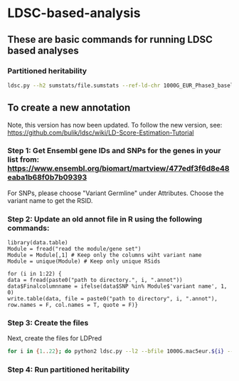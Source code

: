 # LDSC-based-analysis

## These are basic commands for running LDSC based analyses

### Partitioned heritability

```bash
ldsc.py --h2 sumstats/file.sumstats --ref-ld-chr 1000G_EUR_Phase3_baseline/baseline. --w-ld-chr weights_hm3_no_hla/weights. --overlap-annot --frqfile-chr 1000G_Phase3_frq/1000G.EUR.QC. --out results/file_baseline_parther
```


## To create a new annotation
Note, this version has now been updated. To follow the new version, see: https://github.com/bulik/ldsc/wiki/LD-Score-Estimation-Tutorial

### Step 1: Get Ensembl gene IDs and SNPs for the genes in your list from: https://www.ensembl.org/biomart/martview/477edf3f6d8e48eaba1b68f0b7b09393

For SNPs, please choose "Variant Germline" under Attributes. Choose the variant name to get the RSID. 

### Step 2: Update an old annot file in R using the following commands:

```{R}
library(data.table)
Module = fread("read the module/gene set")
Module = Module[,1] # Keep only the columns wiht variant name
Module = unique(Module) # Keep only unique RSids

for (i in 1:22) {
data = fread(paste0("path to directory.", i, ".annot"))
data$Finalcolumnname = ifelse(data$SNP %in% Module$'variant name', 1, 0)
write.table(data, file = paste0("path to directory", i, ".annot"), row.names = F, col.names = T, quote = F)}
```

### Step 3: Create the files
Next, create the files for LDPred

```bash
for i in {1..22}; do python2 ldsc.py --l2 --bfile 1000G.mac5eur.${i} --ld-wind-cm 1 --annot GTexmagenta.${i}.annot --out GTexmagenta.${i} --print-snps hm.${i}.snp; done

```

### Step 4: Run partitioned heritability

```bash

```
